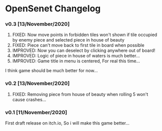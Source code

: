 # OpenSenet Changelog

### v0.3 [13/November/2020]

1. FIXED: Now move points in forbidden tiles won't shown if tile occupied by enemy piece and selected piece in house of beauty
2. FIXED: Piece can't move back to first tile in board when possible
3. IMPROVED: Now you can deselect by clicking anywhere out of board!
4. IMPROVED: Logic of piece in house of waters is much better...
5. IMPROVED: Game title in menu is centered, For real this time...

I think game should be much better for now...

### v0.2 [13/November/2020]

1. FIXED: Removing piece from house of beauty when rolling 5 won't cause crashes...

### v0.1 [11/November/2020]

First draft release on itch.io, So i will make this game better...